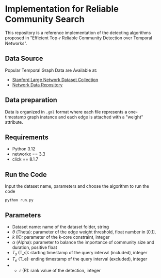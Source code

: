 # Implementation for Reliable Community Search
This repository is a reference implementation of the detecting algorithms proposed in "Efficient Top-𝑟 Reliable Community Detection over Temporal Networks".

## Data Source
Popular Temporal Graph Data are Available at:
* [Stanford Large Network Dataset Collection](https://snap.stanford.edu/data/)
* [Network Data Repository](https://networkrepository.com/networks.php)

## Data preparation
Data is organized in `.gml` format where each file represents a one-timestamp graph instance and each edge is attached with a "weight" attribute.

## Requirements
* Python 3.12
* networkx == 3.3
* click == 8.1.7


## Run the Code
Input the dataset name, parameters and choose the algorithm to run the code
```
python run.py
```
## Parameters
* Dataset name: name of the dataset folder, string 
* $\theta$ (Theta): parameter of the edge weight threshold, float number in [0,1].
* $k$ (K): parameter of the k-core constraint, integer
* $\alpha$ (Alpha): parameter to balance the importance of community size and duration, positive float
* $T_s$ (T_s): starting timestamp of the query interval (included), integer
* $T_e$ (T_e): ending timestamp of the query interval (excluded), integer
* * $r$ (R): rank value of the detection, integer
